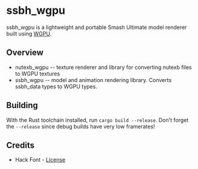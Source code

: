 # ssbh_wgpu
ssbh_wgpu is a lightweight and portable Smash Ultimate model renderer built using [WGPU](https://github.com/gfx-rs/wgpu).

## Overview
- nutexb_wgpu -- texture renderer and library for converting nutexb files to WGPU textures
- ssbh_wgpu -- model and animation rendering library. Converts ssbh_data types to WGPU types.

## Building
With the Rust toolchain installed, run `cargo build --release`. Don't forget the `--release` since debug builds have very low framerates!

## Credits
- Hack Font - [License](https://github.com/source-foundry/Hack/blob/master/LICENSE.md)
